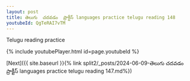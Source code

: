 ```yaml
---
layout: post
title: తెలుగు  చదవడం  ప్రాక్టీస్ languages practice telugu reading 148
youtubeId: QgTeRAI7vTM
---
```

 
 
Telugu reading practice
 
 
 
 
 


{% include youtubePlayer.html id=page.youtubeId %}
 
[Next]({{ site.baseurl }}{% link  split2/_posts/2024-06-09-తెలుగు  చదవడం  ప్రాక్టీస్ languages practice telugu reading 147.md%})
 
